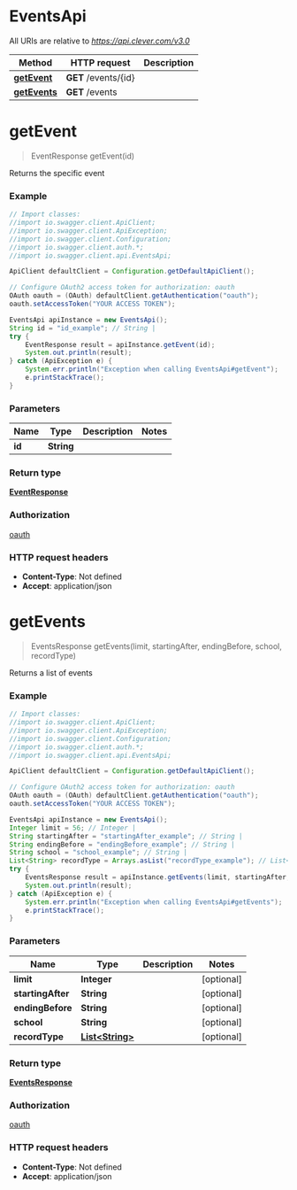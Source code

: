# EventsApi

All URIs are relative to *https://api.clever.com/v3.0*

Method | HTTP request | Description
------------- | ------------- | -------------
[**getEvent**](EventsApi.md#getEvent) | **GET** /events/{id} | 
[**getEvents**](EventsApi.md#getEvents) | **GET** /events | 


<a name="getEvent"></a>
# **getEvent**
> EventResponse getEvent(id)



Returns the specific event

### Example
```java
// Import classes:
//import io.swagger.client.ApiClient;
//import io.swagger.client.ApiException;
//import io.swagger.client.Configuration;
//import io.swagger.client.auth.*;
//import io.swagger.client.api.EventsApi;

ApiClient defaultClient = Configuration.getDefaultApiClient();

// Configure OAuth2 access token for authorization: oauth
OAuth oauth = (OAuth) defaultClient.getAuthentication("oauth");
oauth.setAccessToken("YOUR ACCESS TOKEN");

EventsApi apiInstance = new EventsApi();
String id = "id_example"; // String | 
try {
    EventResponse result = apiInstance.getEvent(id);
    System.out.println(result);
} catch (ApiException e) {
    System.err.println("Exception when calling EventsApi#getEvent");
    e.printStackTrace();
}
```

### Parameters

Name | Type | Description  | Notes
------------- | ------------- | ------------- | -------------
 **id** | **String**|  |

### Return type

[**EventResponse**](EventResponse.md)

### Authorization

[oauth](../README.md#oauth)

### HTTP request headers

 - **Content-Type**: Not defined
 - **Accept**: application/json

<a name="getEvents"></a>
# **getEvents**
> EventsResponse getEvents(limit, startingAfter, endingBefore, school, recordType)



Returns a list of events

### Example
```java
// Import classes:
//import io.swagger.client.ApiClient;
//import io.swagger.client.ApiException;
//import io.swagger.client.Configuration;
//import io.swagger.client.auth.*;
//import io.swagger.client.api.EventsApi;

ApiClient defaultClient = Configuration.getDefaultApiClient();

// Configure OAuth2 access token for authorization: oauth
OAuth oauth = (OAuth) defaultClient.getAuthentication("oauth");
oauth.setAccessToken("YOUR ACCESS TOKEN");

EventsApi apiInstance = new EventsApi();
Integer limit = 56; // Integer | 
String startingAfter = "startingAfter_example"; // String | 
String endingBefore = "endingBefore_example"; // String | 
String school = "school_example"; // String | 
List<String> recordType = Arrays.asList("recordType_example"); // List<String> | 
try {
    EventsResponse result = apiInstance.getEvents(limit, startingAfter, endingBefore, school, recordType);
    System.out.println(result);
} catch (ApiException e) {
    System.err.println("Exception when calling EventsApi#getEvents");
    e.printStackTrace();
}
```

### Parameters

Name | Type | Description  | Notes
------------- | ------------- | ------------- | -------------
 **limit** | **Integer**|  | [optional]
 **startingAfter** | **String**|  | [optional]
 **endingBefore** | **String**|  | [optional]
 **school** | **String**|  | [optional]
 **recordType** | [**List&lt;String&gt;**](String.md)|  | [optional]

### Return type

[**EventsResponse**](EventsResponse.md)

### Authorization

[oauth](../README.md#oauth)

### HTTP request headers

 - **Content-Type**: Not defined
 - **Accept**: application/json

